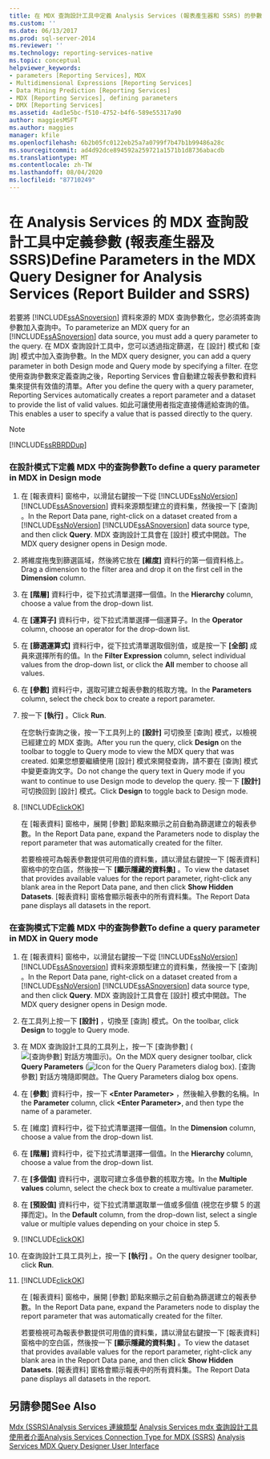 ```yaml
---
title: 在 MDX 查詢設計工具中定義 Analysis Services (報表產生器和 SSRS) 的參數 |Microsoft Docs
ms.custom: ''
ms.date: 06/13/2017
ms.prod: sql-server-2014
ms.reviewer: ''
ms.technology: reporting-services-native
ms.topic: conceptual
helpviewer_keywords:
- parameters [Reporting Services], MDX
- Multidimensional Expressions [Reporting Services]
- Data Mining Prediction [Reporting Services]
- MDX [Reporting Services], defining parameters
- DMX [Reporting Services]
ms.assetid: 4ad1e5bc-f510-4752-b4f6-589e55317a90
author: maggiesMSFT
ms.author: maggies
manager: kfile
ms.openlocfilehash: 6b2b05fc0122eb25a7a0799f7b47b1b99486a28c
ms.sourcegitcommit: ad4d92dce894592a259721a1571b1d8736abacdb
ms.translationtype: MT
ms.contentlocale: zh-TW
ms.lasthandoff: 08/04/2020
ms.locfileid: "87710249"
---
```

# <a name="define-parameters-in-the-mdx-query-designer-for-analysis-services-report-builder-and-ssrs"></a><span data-ttu-id="6dfd3-102">在 Analysis Services 的 MDX 查詢設計工具中定義參數 (報表產生器及 SSRS)</span><span class="sxs-lookup"><span data-stu-id="6dfd3-102">Define Parameters in the MDX Query Designer for Analysis Services (Report Builder and SSRS)</span></span>
  <span data-ttu-id="6dfd3-103">若要將 [!INCLUDE[ssASnoversion](../../../includes/ssasnoversion-md.md)] 資料來源的 MDX 查詢參數化，您必須將查詢參數加入查詢中。</span><span class="sxs-lookup"><span data-stu-id="6dfd3-103">To parameterize an MDX query for an [!INCLUDE[ssASnoversion](../../../includes/ssasnoversion-md.md)] data source, you must add a query parameter to the query.</span></span> <span data-ttu-id="6dfd3-104">在 MDX 查詢設計工具中，您可以透過指定篩選，在 [設計] 模式和 [查詢] 模式中加入查詢參數。</span><span class="sxs-lookup"><span data-stu-id="6dfd3-104">In the MDX query designer, you can add a query parameter in both Design mode and Query mode by specifying a filter.</span></span> <span data-ttu-id="6dfd3-105">在您使用查詢參數來定義查詢之後，Reporting Services 會自動建立報表參數和資料集來提供有效值的清單。</span><span class="sxs-lookup"><span data-stu-id="6dfd3-105">After you define the query with a query parameter, Reporting Services automatically creates a report parameter and a dataset to provide the list of valid values.</span></span> <span data-ttu-id="6dfd3-106">如此可讓使用者指定直接傳遞給查詢的值。</span><span class="sxs-lookup"><span data-stu-id="6dfd3-106">This enables a user to specify a value that is passed directly to the query.</span></span>

> [!NOTE]
>  [!INCLUDE[ssRBRDDup](../../includes/ssrbrddup-md.md)]

### <a name="to-define-a-query-parameter-in-mdx-in-design-mode"></a><span data-ttu-id="6dfd3-107">在設計模式下定義 MDX 中的查詢參數</span><span class="sxs-lookup"><span data-stu-id="6dfd3-107">To define a query parameter in MDX in Design mode</span></span>

1.  <span data-ttu-id="6dfd3-108">在 [報表資料] 窗格中，以滑鼠右鍵按一下從 [!INCLUDE[ssNoVersion](../../../includes/ssnoversion-md.md)] [!INCLUDE[ssASnoversion](../../../includes/ssasnoversion-md.md)] 資料來源類型建立的資料集，然後按一下 [查詢]  。</span><span class="sxs-lookup"><span data-stu-id="6dfd3-108">In the Report Data pane, right-click on a dataset created from a [!INCLUDE[ssNoVersion](../../../includes/ssnoversion-md.md)] [!INCLUDE[ssASnoversion](../../../includes/ssasnoversion-md.md)] data source type, and then click **Query**.</span></span> <span data-ttu-id="6dfd3-109">MDX 查詢設計工具會在 [設計] 模式中開啟。</span><span class="sxs-lookup"><span data-stu-id="6dfd3-109">The MDX query designer opens in Design mode.</span></span>

2.  <span data-ttu-id="6dfd3-110">將維度拖曳到篩選區域，然後將它放在 **[維度]** 資料行的第一個資料格上。</span><span class="sxs-lookup"><span data-stu-id="6dfd3-110">Drag a dimension to the filter area and drop it on the first cell in the **Dimension** column.</span></span>

3.  <span data-ttu-id="6dfd3-111">在 **[階層]** 資料行中，從下拉式清單選擇一個值。</span><span class="sxs-lookup"><span data-stu-id="6dfd3-111">In the **Hierarchy** column, choose a value from the drop-down list.</span></span>

4.  <span data-ttu-id="6dfd3-112">在 **[運算子]** 資料行中，從下拉式清單選擇一個運算子。</span><span class="sxs-lookup"><span data-stu-id="6dfd3-112">In the **Operator** column, choose an operator for the drop-down list.</span></span>

5.  <span data-ttu-id="6dfd3-113">在 **[篩選運算式]** 資料行中，從下拉式清單選取個別值，或是按一下 **[全部]** 成員來選擇所有的值。</span><span class="sxs-lookup"><span data-stu-id="6dfd3-113">In the **Filter Expression** column, select individual values from the drop-down list, or click the **All** member to choose all values.</span></span>

6.  <span data-ttu-id="6dfd3-114">在 **[參數]** 資料行中，選取可建立報表參數的核取方塊。</span><span class="sxs-lookup"><span data-stu-id="6dfd3-114">In the **Parameters** column, select the check box to create a report parameter.</span></span>

7.  <span data-ttu-id="6dfd3-115">按一下 **[執行]** 。</span><span class="sxs-lookup"><span data-stu-id="6dfd3-115">Click **Run**.</span></span>

     <span data-ttu-id="6dfd3-116">在您執行查詢之後，按一下工具列上的 **[設計]** 可切換至 [查詢] 模式，以檢視已經建立的 MDX 查詢。</span><span class="sxs-lookup"><span data-stu-id="6dfd3-116">After you run the query, click **Design** on the toolbar to toggle to Query mode to view the MDX query that was created.</span></span> <span data-ttu-id="6dfd3-117">如果您想要繼續使用 [設計] 模式來開發查詢，請不要在 [查詢] 模式中變更查詢文字。</span><span class="sxs-lookup"><span data-stu-id="6dfd3-117">Do not change the query text in Query mode if you want to continue to use Design mode to develop the query.</span></span> <span data-ttu-id="6dfd3-118">按一下 **[設計]** 可切換回到 [設計] 模式。</span><span class="sxs-lookup"><span data-stu-id="6dfd3-118">Click **Design** to toggle back to Design mode.</span></span>

8.  [!INCLUDE[clickOK](../../../includes/clickok-md.md)]

     <span data-ttu-id="6dfd3-119">在 [報表資料] 窗格中，展開 [參數] 節點來顯示之前自動為篩選建立的報表參數。</span><span class="sxs-lookup"><span data-stu-id="6dfd3-119">In the Report Data pane, expand the Parameters node to display the report parameter that was automatically created for the filter.</span></span>

     <span data-ttu-id="6dfd3-120">若要檢視可為報表參數提供可用值的資料集，請以滑鼠右鍵按一下 [報表資料] 窗格中的空白區，然後按一下 **[顯示隱藏的資料集]** 。</span><span class="sxs-lookup"><span data-stu-id="6dfd3-120">To view the dataset that provides available values for the report parameter, right-click any blank area in the Report Data pane, and then click **Show Hidden Datasets**.</span></span> <span data-ttu-id="6dfd3-121">[報表資料] 窗格會顯示報表中的所有資料集。</span><span class="sxs-lookup"><span data-stu-id="6dfd3-121">The Report Data pane displays all datasets in the report.</span></span>

### <a name="to-define-a-query-parameter-in-mdx-in-query-mode"></a><span data-ttu-id="6dfd3-122">在查詢模式下定義 MDX 中的查詢參數</span><span class="sxs-lookup"><span data-stu-id="6dfd3-122">To define a query parameter in MDX in Query mode</span></span>

1.  <span data-ttu-id="6dfd3-123">在 [報表資料] 窗格中，以滑鼠右鍵按一下從 [!INCLUDE[ssNoVersion](../../../includes/ssnoversion-md.md)] [!INCLUDE[ssASnoversion](../../../includes/ssasnoversion-md.md)] 資料來源類型建立的資料集，然後按一下 [查詢]  。</span><span class="sxs-lookup"><span data-stu-id="6dfd3-123">In the Report Data pane, right-click on a dataset created from a [!INCLUDE[ssNoVersion](../../../includes/ssnoversion-md.md)] [!INCLUDE[ssASnoversion](../../../includes/ssasnoversion-md.md)] data source type, and then click **Query**.</span></span> <span data-ttu-id="6dfd3-124">MDX 查詢設計工具會在 [設計] 模式中開啟。</span><span class="sxs-lookup"><span data-stu-id="6dfd3-124">The MDX query designer opens in Design mode.</span></span>

2.  <span data-ttu-id="6dfd3-125">在工具列上按一下 **[設計]** ，切換至 [查詢] 模式。</span><span class="sxs-lookup"><span data-stu-id="6dfd3-125">On the toolbar, click **Design** to toggle to Query mode.</span></span>

3.  <span data-ttu-id="6dfd3-126">在 MDX 查詢設計工具的工具列上，按一下 [查詢參數]  (![[查詢參數] 對話方塊圖示](../../analysis-services/media/iconqueryparameter.gif "[查詢參數] 對話方塊圖示"))。</span><span class="sxs-lookup"><span data-stu-id="6dfd3-126">On the MDX query designer toolbar, click **Query Parameters** (![Icon for the Query Parameters dialog box](../../analysis-services/media/iconqueryparameter.gif "Icon for the Query Parameters dialog box")).</span></span> <span data-ttu-id="6dfd3-127">[查詢參數] 對話方塊隨即開啟。</span><span class="sxs-lookup"><span data-stu-id="6dfd3-127">The Query Parameters dialog box opens.</span></span>

4.  <span data-ttu-id="6dfd3-128">在 [**參數**] 資料行中，按一下 **\<Enter Parameter>** ，然後輸入參數的名稱。</span><span class="sxs-lookup"><span data-stu-id="6dfd3-128">In the **Parameter** column, click **\<Enter Parameter>**, and then type the name of a parameter.</span></span>

5.  <span data-ttu-id="6dfd3-129">在 [維度]  資料行中，從下拉式清單選擇一個值。</span><span class="sxs-lookup"><span data-stu-id="6dfd3-129">In the **Dimension** column, choose a value from the drop-down list.</span></span>

6.  <span data-ttu-id="6dfd3-130">在 **[階層]** 資料行中，從下拉式清單選擇一個值。</span><span class="sxs-lookup"><span data-stu-id="6dfd3-130">In the **Hierarchy** column, choose a value from the drop-down list.</span></span>

7.  <span data-ttu-id="6dfd3-131">在 **[多個值]** 資料行中，選取可建立多值參數的核取方塊。</span><span class="sxs-lookup"><span data-stu-id="6dfd3-131">In the **Multiple values** column, select the check box to create a multivalue parameter.</span></span>

8.  <span data-ttu-id="6dfd3-132">在 **[預設值]** 資料行中，從下拉式清單選取單一值或多個值 (視您在步驟 5 的選擇而定)。</span><span class="sxs-lookup"><span data-stu-id="6dfd3-132">In the **Default** column, from the drop-down list, select a single value or multiple values depending on your choice in step 5.</span></span>

9. [!INCLUDE[clickOK](../../../includes/clickok-md.md)]

10. <span data-ttu-id="6dfd3-133">在查詢設計工具工具列上，按一下 **[執行]** 。</span><span class="sxs-lookup"><span data-stu-id="6dfd3-133">On the query designer toolbar, click **Run**.</span></span>

11. [!INCLUDE[clickOK](../../../includes/clickok-md.md)]

     <span data-ttu-id="6dfd3-134">在 [報表資料] 窗格中，展開 [參數] 節點來顯示之前自動為篩選建立的報表參數。</span><span class="sxs-lookup"><span data-stu-id="6dfd3-134">In the Report Data pane, expand the Parameters node to display the report parameter that was automatically created for the filter.</span></span>

     <span data-ttu-id="6dfd3-135">若要檢視可為報表參數提供可用值的資料集，請以滑鼠右鍵按一下 [報表資料] 窗格中的空白區，然後按一下 **[顯示隱藏的資料集]** 。</span><span class="sxs-lookup"><span data-stu-id="6dfd3-135">To view the dataset that provides available values for the report parameter, right-click any blank area in the Report Data pane, and then click **Show Hidden Datasets**.</span></span> <span data-ttu-id="6dfd3-136">[報表資料] 窗格會顯示報表中的所有資料集。</span><span class="sxs-lookup"><span data-stu-id="6dfd3-136">The Report Data pane displays all datasets in the report.</span></span>

## <a name="see-also"></a><span data-ttu-id="6dfd3-137">另請參閱</span><span class="sxs-lookup"><span data-stu-id="6dfd3-137">See Also</span></span>
 <span data-ttu-id="6dfd3-138">[Mdx &#40;SSRS&#41;Analysis Services 連線類型](analysis-services-connection-type-for-mdx-ssrs.md) [Analysis Services mdx 查詢設計工具使用者介面](analysis-services-mdx-query-designer-user-interface.md)</span><span class="sxs-lookup"><span data-stu-id="6dfd3-138">[Analysis Services Connection Type for MDX &#40;SSRS&#41;](analysis-services-connection-type-for-mdx-ssrs.md) [Analysis Services MDX Query Designer User Interface](analysis-services-mdx-query-designer-user-interface.md)</span></span>



